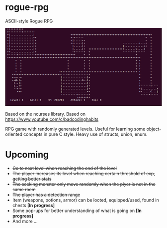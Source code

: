 # rogue-rpg
ASCII-style Rogue RPG

![Current State of the Game](doc/Rogue.PNG)

Based on the ncurses library. Based on https://www.youtube.com/c/badcodinghabits 

RPG game with randomly generated levels. Useful for learning some object-oriented concepts in pure C style. Heavy use of structs, union, enum.

# Upcoming

- ~~Go to next level when reaching the end of the level~~
- ~~The player increases its level when reaching certain threshold of exp, getting better stats~~
- ~~The seeking monster only move randomly when the plyer is not in the same room~~
- ~~The player has a detection range~~
- Item (weapons, potions, armor) can be looted, equipped/used, found in chests **[In progress]**
- Some pop-ups for better understanding of what is going on **[In progress]**
- And more ...
